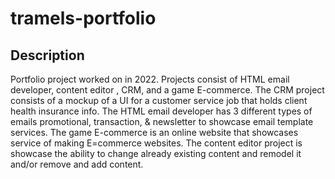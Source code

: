 # tramels-portfolio

## Description
Portfolio project worked on in 2022. 
Projects consist of HTML email developer, content editor , CRM, and a game E-commerce.
The CRM project consists of a mockup of a UI for a customer service job that holds client health insurance info. 
The HTML email developer has 3 different types of emails promotional, transaction, & newsletter to showcase email template services.
The game E-commerce is an online website that showcases service of making E=commerce websites.
The content editor project is showcase the ability to change already existing content and remodel it and/or remove and add content. 

